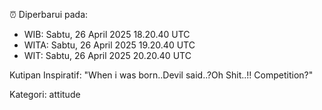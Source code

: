 ⏰ Diperbarui pada:
- WIB: Sabtu, 26 April 2025 18.20.40 UTC
- WITA: Sabtu, 26 April 2025 19.20.40 UTC
- WIT: Sabtu, 26 April 2025 20.20.40 UTC

Kutipan Inspiratif:
"When i was born..Devil said..?Oh Shit..!! Competition?"


Kategori: attitude

